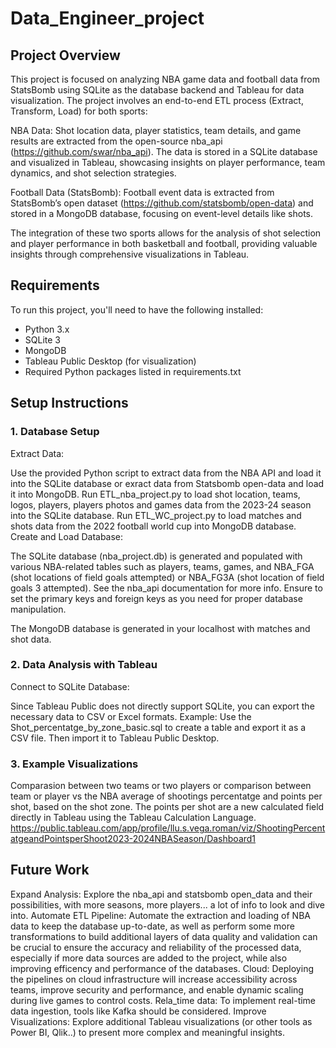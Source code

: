 # Data_Engineer_project

## Project Overview
This project is focused on analyzing NBA game data and football data from StatsBomb using SQLite as the database backend and Tableau for data visualization. The project involves an end-to-end ETL process (Extract, Transform, Load) for both sports:

NBA Data: Shot location data, player statistics, team details, and game results are extracted from the open-source nba_api (https://github.com/swar/nba_api). The data is stored in a SQLite database and visualized in Tableau, showcasing insights on player performance, team dynamics, and shot selection strategies.

Football Data (StatsBomb): Football event data is extracted from StatsBomb’s open dataset (https://github.com/statsbomb/open-data) and stored in a MongoDB database, focusing on event-level details like shots.

The integration of these two sports allows for the analysis of shot selection and player performance in both basketball and football, providing valuable insights through comprehensive visualizations in Tableau.



## Requirements
To run this project, you'll need to have the following installed:

- Python 3.x
- SQLite 3
- MongoDB
- Tableau Public Desktop (for visualization)
- Required Python packages listed in requirements.txt

## Setup Instructions
### 1. Database Setup
Extract Data:

Use the provided Python script to extract data from the NBA API and load it into the SQLite database or exract data from Statsbomb open-data and load it into MongoDB.
Run ETL_nba_project.py to load shot location, teams, logos, players, players photos and games data from the 2023-24 season into the SQLite database.
Run ETL_WC_project.py to load matches and shots data from the 2022 football world cup into MongoDB database.
Create and Load Database:

The SQLite database (nba_project.db) is generated and populated with various NBA-related tables such as players, teams, games, and NBA_FGA (shot locations of field goals attempted) or NBA_FG3A (shot location of field goals 3 attempted). See the nba_api documentation for more info.
Ensure to set the primary keys and foreign keys as you need for proper database manipulation.

The MongoDB database is generated in your localhost with matches and shot data.


### 2. Data Analysis with Tableau
Connect to SQLite Database:

Since Tableau Public does not directly support SQLite, you can export the necessary data to CSV or Excel formats.
Example: Use the Shot_percentatge_by_zone_basic.sql to create a table and export it as a CSV file.
Then import it to Tableau Public Desktop.

### 3. Example Visualizations
Comparasion between two teams or two players or comparison between team or player vs the NBA average of shootings percentatge and points per shot, based on the shot zone.
The points per shot are a new calculated field directly in Tableau using the Tableau Calculation Language.
https://public.tableau.com/app/profile/llu.s.vega.roman/viz/ShootingPercentatgeandPointsperShoot2023-2024NBASeason/Dashboard1

## Future Work
Expand Analysis: 
Explore the nba_api and statsbomb open_data and their possibilities, with more seasons, more players... a lot of info to look and dive into.
Automate ETL Pipeline: 
Automate the extraction and loading of NBA data to keep the database up-to-date, as well as perform some more transformations to build additional layers of data quality and validation can be crucial to ensure the accuracy and reliability of the processed data, especially if more data sources are added to the project, while also improving efficency and performance of the databases.
Cloud:
Deploying the pipelines on cloud infrastructure will increase accessibility across teams, improve security and performance, and enable dynamic scaling during live games to control costs.
Rela_time data:
To implement real-time data ingestion, tools like Kafka should be considered.
Improve Visualizations: 
Explore additional Tableau visualizations (or other tools as Power BI, Qlik..) to present more complex and meaningful insights.
